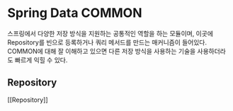 # Spring Data COMMON

스프링에서 다양한 저장 방식을 지원하는 공통적인 역할을 하는 모듈이며, 이곳에 Repository를 빈으로 등록하거나 쿼리 메서드를 만드는 매커니즘이 들어있다. COMMON에 대해 잘 이해하고 있으면 다른 저장 방식을 사용하는 기술을 사용하더라도 빠르게 익힐 수 있다.

## Repository
[[Repository]]